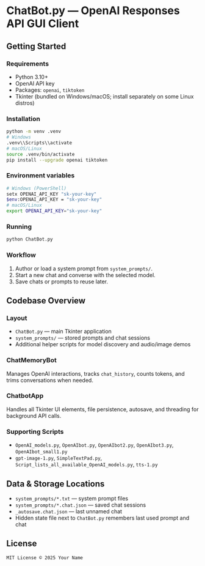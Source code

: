 # ChatBot.py — OpenAI Responses API GUI Client

## Getting Started

### Requirements
- Python 3.10+
- OpenAI API key
- Packages: `openai`, `tiktoken`
- Tkinter (bundled on Windows/macOS; install separately on some Linux distros)

### Installation
```bash
python -m venv .venv
# Windows
.venv\\Scripts\\activate
# macOS/Linux
source .venv/bin/activate
pip install --upgrade openai tiktoken
```

### Environment variables
```bash
# Windows (PowerShell)
setx OPENAI_API_KEY "sk-your-key"
$env:OPENAI_API_KEY = "sk-your-key"
# macOS/Linux
export OPENAI_API_KEY="sk-your-key"
```

### Running
```bash
python ChatBot.py
```

### Workflow
1. Author or load a system prompt from `system_prompts/`.
2. Start a new chat and converse with the selected model.
3. Save chats or prompts to reuse later.

## Codebase Overview

### Layout
- `ChatBot.py` — main Tkinter application
- `system_prompts/` — stored prompts and chat sessions
- Additional helper scripts for model discovery and audio/image demos

### ChatMemoryBot
Manages OpenAI interactions, tracks `chat_history`, counts tokens, and trims conversations when needed.

### ChatbotApp
Handles all Tkinter UI elements, file persistence, autosave, and threading for background API calls.

### Supporting Scripts
- `OpenAI_models.py`, `OpenAIbot.py`, `OpenAIbot2.py`, `OpenAIbot3.py`, `OpenAIbot_small1.py`
- `gpt-image-1.py`, `SimpleTextPad.py`, `Script_lists_all_available_OpenAI_models.py`, `tts-1.py`

## Data & Storage Locations
- `system_prompts/*.txt` — system prompt files
- `system_prompts/*.chat.json` — saved chat sessions
- `_autosave.chat.json` — last unnamed chat
- Hidden state file next to `ChatBot.py` remembers last used prompt and chat

## License
```text
MIT License © 2025 Your Name
```
